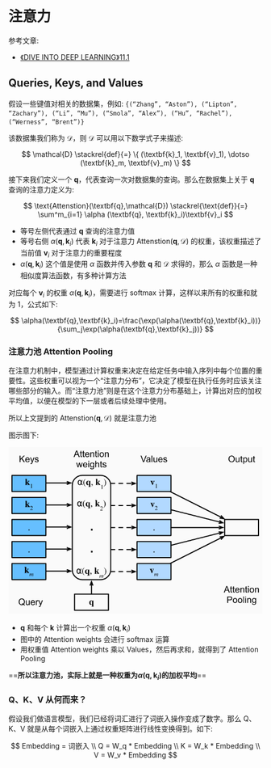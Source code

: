 # 注意力

参考文章: 

- [《DIVE INTO DEEP LEARNING》11.1](https://d2l.ai/chapter_attention-mechanisms-and-transformers/queries-keys-values.html)

## Queries, Keys, and Values

假设一些键值对相关的数据集，例如: `{(“Zhang”, “Aston”), (“Lipton”, “Zachary”), (“Li”, “Mu”), (“Smola”, “Alex”), (“Hu”, “Rachel”), (“Werness”, “Brent”)}`

该数据集我们称为 $\mathcal{D}$，则 $\mathcal{D}$ 可以用以下数学式子来描述:

$$
\mathcal{D} \stackrel{def}{=} \{ (\textbf{k}_1, \textbf{v}_1), \dotso (\textbf{k}_m, \textbf{v}_m) \}
$$

接下来我们定义一个 $\textbf{q}$，代表查询一次对数据集的查询。那么在数据集上关于 $\textbf{q}$ 查询的注意力定义为:

$$
\text{Attenstion}(\textbf{q},\mathcal{D}) \stackrel{\text{def}}{=} \sum^m_{i=1} \alpha (\textbf{q}, \textbf{k}_i)\textbf{v}_i
$$

- 等号左侧代表通过 $\textbf{q}$ 查询的注意力值
- 等号右侧 $\alpha (\textbf{q}, \textbf{k}_i)$ 代表 $\textbf{k}_i$ 对于注意力 $\text{Attenstion}(\textbf{q},\mathcal{D})$ 的权重，该权重描述了当前值 $\textbf{v}_i$ 对于注意力的重要程度
- $\alpha (\textbf{q}, \textbf{k}_i)$ 这个值是使用 $\alpha$ 函数并传入参数 $\textbf{q}$ 和 $\mathcal{D}$ 求得的，那么 $\alpha$ 函数是一种相似度算法函数，有多种计算方法

对应每个 $\textbf{v}_i$ 的权重 $\alpha (\textbf{q}, \textbf{k}_i)$，需要进行 softmax 计算，这样以来所有的权重和就为 1，公式如下:

$$
\alpha(\textbf{q},\textbf{k}_i)=\frac{\exp(\alpha(\textbf{q},\textbf{k}_i))}{\sum_j\exp(\alpha(\textbf{q},\textbf{k}_j))}
$$

### 注意力池 Attention Pooling

在注意力机制中，模型通过计算权重来决定在给定任务中输入序列中每个位置的重要性。这些权重可以视为一个“注意力分布”，它决定了模型在执行任务时应该关注哪些部分的输入。而“注意力池”则是在这个注意力分布基础上，计算出对应的加权平均值，以便在模型的下一层或者后续处理中使用。

所以上文提到的 $\text{Attenstion}(\textbf{q},\mathcal{D})$ 就是注意力池

图示图下:

![](md-img/Attention_2024-04-15-16-58-49.png)

- $\textbf{q}$ 和每个 $\textbf{k}$ 计算出一个权重 $\alpha(\textbf{q}, \textbf{k}_i)$
- 图中的 Attention weights 会进行 softmax 运算
- 用权重值 Attention weights 乘以 Values，然后再求和，就得到了 Attention Pooling

==**所以注意力池，实际上就是一种权重为$\alpha(\textbf{q}, \textbf{k}_i)$的加权平均**==

### Q、K、V 从何而来？

假设我们做语言模型，我们已经将词汇进行了词嵌入操作变成了数字。那么 Q、K、V 就是从每个词嵌入上通过权重矩阵进行线性变换得到。如下:

$$
Embedding = 词嵌入 \\
Q = W_q * Embedding \\
K = W_k * Embedding \\
V = W_v * Embedding
$$